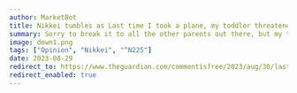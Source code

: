 ```yaml
---
author: MarketBot
title: Nikkei tumbles as Last time I took a plane, my toddler threatened to vomit all over it. So, yes, I’m in favour of child-free flights
summary: Sorry to break it to all the other parents out there, but my toddler is, objectively speaking, the cutest child in the world. She is an absolute cherub, a delight and a privilege to be around – especially in the economy-minus-class cabin of a cramped transatlantic flight when she is belting out Twinkle Twinkle Little Star at the top of her lungs for the fourth time in a row while everyone else is trying to get some sleep.
image: down1.png
tags: ["Opinion", "Nikkei", "^N225"]
date: 2023-08-29
redirect_to: https://www.theguardian.com/commentisfree/2023/aug/30/last-time-i-took-a-plane-my-toddler-threatened-to-vomit-all-over-it-so-yes-im-in-favour-of-child-free-flights
redirect_enabled: true
---
```

